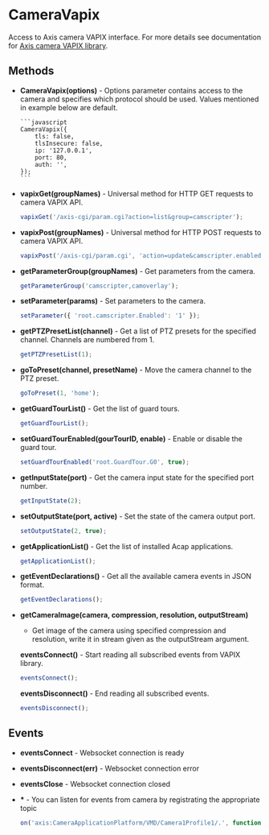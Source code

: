 # CameraVapix

Access to Axis camera VAPIX interface. For more details see documentation for [Axis camera VAPIX library](https://www.axis.com/vapix-library/).

## Methods

-   **CameraVapix(options)** - Options parameter contains access to the camera and specifies which protocol should be used. Values mentioned
    in example below are default.

        ```javascript
        CameraVapix({
            tls: false,
            tlsInsecure: false,
            ip: '127.0.0.1',
            port: 80,
            auth: '',
        });
        ```

-   **vapixGet(groupNames)** - Universal method for HTTP GET requests to camera VAPIX API.

    ```javascript
    vapixGet('/axis-cgi/param.cgi?action=list&group=camscripter');
    ```

-   **vapixPost(groupNames)** - Universal method for HTTP POST requests to camera VAPIX API.

    ```javascript
    vapixPost('/axis-cgi/param.cgi', 'action=update&camscripter.enabled=1');
    ```

-   **getParameterGroup(groupNames)** - Get parameters from the camera.

    ```javascript
    getParameterGroup('camscripter,camoverlay');
    ```

-   **setParameter(params)** - Set parameters to the camera.

    ```javascript
    setParameter({ 'root.camscripter.Enabled': '1' });
    ```

-   **getPTZPresetList(channel)** - Get a list of PTZ presets for the specified channel. Channels are numbered from 1.

    ```javascript
    getPTZPresetList(1);
    ```

-   **goToPreset(channel, presetName)** - Move the camera channel to the PTZ preset.

    ```javascript
    goToPreset(1, 'home');
    ```

-   **getGuardTourList()** - Get the list of guard tours.

    ```javascript
    getGuardTourList();
    ```

-   **setGuardTourEnabled(gourTourID, enable)** - Enable or disable the guard tour.

    ```javascript
    setGuardTourEnabled('root.GuardTour.G0', true);
    ```

-   **getInputState(port)** - Get the camera input state for the specified port number.

    ```javascript
    getInputState(2);
    ```

-   **setOutputState(port, active)** - Set the state of the camera output port.

    ```javascript
    setOutputState(2, true);
    ```

-   **getApplicationList()** - Get the list of installed Acap applications.

    ```javascript
    getApplicationList();
    ```

-   **getEventDeclarations()** - Get all the available camera events in JSON format.

    ```javascript
    getEventDeclarations();
    ```

-   **getCameraImage(camera, compression, resolution, outputStream)**

    -   Get image of the camera using specified compression and resolution, write it in stream given as the outputStream argument.

    **eventsConnect()** - Start reading all subscribed events from VAPIX library.

    ```javascript
    eventsConnect();
    ```

    **eventsDisconnect()** - End reading all subscribed events.

    ```javascript
    eventsDisconnect();
    ```

## Events

-   **eventsConnect** - Websocket connection is ready

-   **eventsDisconnect(err)** - Websocket connection error

-   **eventsClose** - Websocket connection closed

-   **\*** - You can listen for events from camera by registrating the appropriate topic

    ```javascript
    on('axis:CameraApplicationPlatform/VMD/Camera1Profile1/.', function (event) {});
    ```
